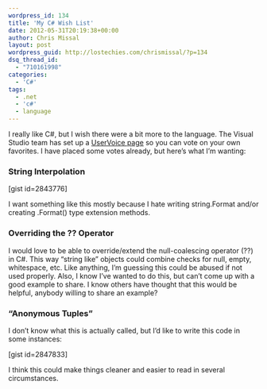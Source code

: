 ```yaml
---
wordpress_id: 134
title: 'My C# Wish List'
date: 2012-05-31T20:19:38+00:00
author: Chris Missal
layout: post
wordpress_guid: http://lostechies.com/chrismissal/?p=134
dsq_thread_id:
  - "710161998"
categories:
  - 'C#'
tags:
  - .net
  - 'c#'
  - language
---
```

I really like C#, but I wish there were a bit more to the language. The Visual Studio team has set up a [UserVoice page](http://visualstudio.uservoice.com/forums/121579-visual-studio/category/30931-languages-c-) so you can vote on your own favorites. I have placed some votes already, but here&#8217;s what I&#8217;m wanting:

### String Interpolation

[gist id=2843776]

I want something like this mostly because I hate writing string.Format and/or creating .Format() type extension methods.

### Overriding the ?? Operator

I would love to be able to override/extend the null-coalescing operator (??) in C#. This way &#8220;string like&#8221; objects could combine checks for null, empty, whitespace, etc. Like anything, I&#8217;m guessing this could be abused if not used properly. Also, I know I&#8217;ve wanted to do this, but can&#8217;t come up with a good example to share. I know others have thought that this would be helpful, anybody willing to share an example?

### &#8220;Anonymous Tuples&#8221;

I don&#8217;t know what this is actually called, but I&#8217;d like to write this code in some instances:

[gist id=2847833]

I think this could make things cleaner and easier to read in several circumstances.